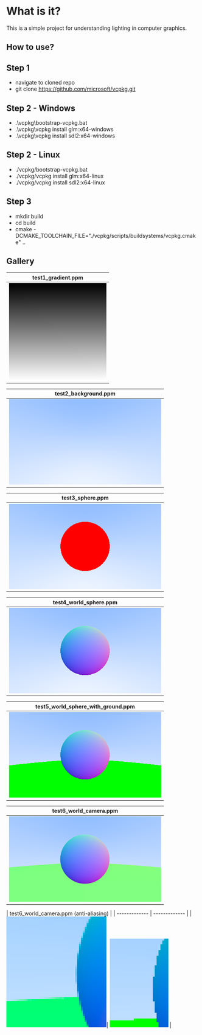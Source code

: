 # What is it?

This is a simple project for understanding lighting in computer graphics.

## How to use?

## Step 1
- navigate to cloned repo
- git clone https://github.com/microsoft/vcpkg.git

## Step 2 - Windows
- .\vcpkg\bootstrap-vcpkg.bat
- .\vcpkg\vcpkg install glm:x64-windows
- .\vcpkg\vcpkg install sdl2:x64-windows

## Step 2 - Linux
- ./vcpkg/bootstrap-vcpkg.bat
- ./vcpkg/vcpkg install glm:x64-linux
- ./vcpkg/vcpkg install sdl2:x64-linux

## Step 3
- mkdir build
- cd build
- cmake -DCMAKE_TOOLCHAIN_FILE="./vcpkg/scripts/buildsystems/vcpkg.cmake" .. 

## Gallery

| test1_gradient.ppm  |
| ------------- 	  |
| ![](images/1.png)    |

| test2_background.ppm  |
| ------------- 	  |
| ![](images/2.png)    |

| test3_sphere.ppm  |
| ------------- 	  |
| ![](images/3.png)    |

| test4_world_sphere.ppm  |
| ------------- 	  |
| ![](images/4.png)    |

| test5_world_sphere_with_ground.ppm  |
| ------------- 	  |
| ![](images/5.png)    |

| test6_world_camera.ppm  |
| ------------- 	  |
| ![](images/6.png)    |

| test6_world_camera.ppm (anti-aliasing)	 |
| ------------- 	  | ------------- 		 |
| ![](images/6_aa.png)|	![](images/6_no_aa.png) |